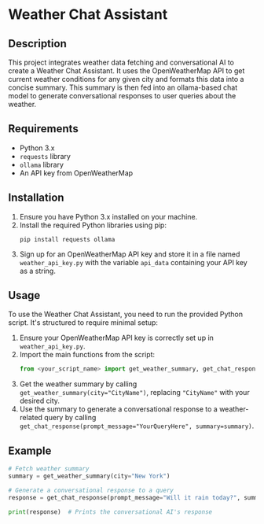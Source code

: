 # Weather Chat Assistant

## Description
This project integrates weather data fetching and conversational AI to create a Weather Chat Assistant. It uses the OpenWeatherMap API to get current weather conditions for any given city and formats this data into a concise summary. This summary is then fed into an ollama-based chat model to generate conversational responses to user queries about the weather.

## Requirements
- Python 3.x
- `requests` library
- `ollama` library
- An API key from OpenWeatherMap

## Installation

1. Ensure you have Python 3.x installed on your machine.
2. Install the required Python libraries using pip:
    ```
    pip install requests ollama
    ```
3. Sign up for an OpenWeatherMap API key and store it in a file named `weather_api_key.py` with the variable `api_data` containing your API key as a string.

## Usage

To use the Weather Chat Assistant, you need to run the provided Python script. It's structured to require minimal setup:

1. Ensure your OpenWeatherMap API key is correctly set up in `weather_api_key.py`.
2. Import the main functions from the script:
    ```python
    from <your_script_name> import get_weather_summary, get_chat_response
    ```
3. Get the weather summary by calling `get_weather_summary(city="CityName")`, replacing `"CityName"` with your desired city.
4. Use the summary to generate a conversational response to a weather-related query by calling `get_chat_response(prompt_message="YourQueryHere", summary=summary)`.

## Example
```python
# Fetch weather summary
summary = get_weather_summary(city="New York")

# Generate a conversational response to a query
response = get_chat_response(prompt_message="Will it rain today?", summary=summary)

print(response)  # Prints the conversational AI's response
